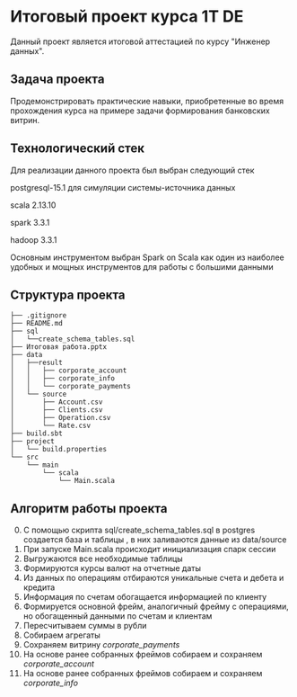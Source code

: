 # Итоговый проект курса 1T DE

Данный проект является итоговой аттестацией по курсу "Инженер данных".

## Задача проекта

Продемонстрировать практические навыки, приобретенные во время прохождения курса на примере задачи формирования банковских витрин.

## Технологический стек

Для реализации данного проекта был выбран следующий стек

postgresql-15.1 для симуляции системы-источника данных

scala 2.13.10 

spark 3.3.1

hadoop 3.3.1

Основным инструментом выбран Spark on Scala как один из наиболее удобных и мощных инструментов для работы с большими данными
 

## Структура проекта 

    ├── .gitignore
    ├── README.md
    ├── sql
    │   └──create_schema_tables.sql
    ├── Итоговая работа.pptx
    ├── data
    │   ├──result
    │   │   ├── corporate_account
    │   │   ├── corporate_info
    │   │   └── corporate_payments
    │   └── source
    │       ├── Account.csv
    │       ├── Clients.csv
    │       ├── Operation.csv
    │       └── Rate.csv 
    ├── build.sbt
    ├── project
    │   └── build.properties
    └── src
        └── main
            └── scala
                └── Main.scala
 
## Алгоритм работы проекта

0. С помощью скрипта sql/create_schema_tables.sql в postgres создается база и таблицы , в них заливаются данные из data/source 
1. При запуске Main.scala происходит инициализация спарк сессии
2. Выгружаются все необходимые таблицы
3. Формируются курсы валют на отчетные даты
4. Из данных по операциям отбираются уникальные счета и дебета и кредита
5. Информация по счетам обогащается информацией по клиенту
6. Формируется основной фрейм, аналогичный фрейму с операциями, но обогащенный данными по счетам и клиентам
7. Пересчитываем суммы в рубли
8. Собираем агрегаты
9. Сохраняем витрину _corporate_payments_
10. На основе ранее собранных фреймов собираем и сохраняем _corporate_account_
11. На основе ранее собранных фреймов собираем и сохраняем _corporate_info_
 